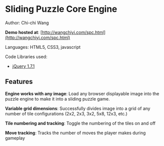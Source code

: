 # Sliding Puzzle Core Engine #
Author: Chi-chi Wang

**Demo hosted at**: [http://wangchiyi.com/spc.html](http://wangchiyi.com/spc.html)

Languages: HTML5, CSS3, javascript

Code Libraries used:
  * [jQuery 1.7.1](http://jquery.com)

## Features ##

  **Engine works with any image**: Load any browser displayable image into the puzzle engine to make it into a sliding puzzle game.

  **Variable grid dimensions**: Successfully divides image into a grid of any number of tile configurations (2x2, 2x3, 3x2, 5x8, 12x3, etc.)

  **Tile numbering and tracking**: Toggle the numbering of the tiles on and off

  **Move tracking**: Tracks the number of moves the player makes during gameplay